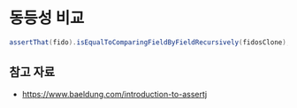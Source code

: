 # 동등성 비교

```java
assertThat(fido).isEqualToComparingFieldByFieldRecursively(fidosClone);
```

## 참고 자료

- https://www.baeldung.com/introduction-to-assertj